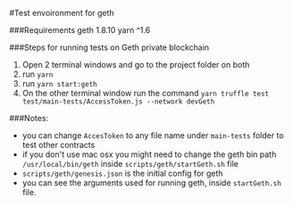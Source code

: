 #Test envoironment for geth

###Requirements
geth 1.8.10
yarn ^1.6

###Steps for running tests on Geth private blockchain
1. Open 2 terminal windows and go to the project folder on both
1. run `yarn`
1. run `yarn start:geth`
1. On the other terminal window run the command `yarn truffle test test/main-tests/AccessToken.js --network devGeth`

###Notes:    
- you can change `AccesToken` to any file name under `main-tests` folder to test other contracts
- if you don't use mac osx you might need to change the geth bin path `/usr/local/bin/geth` inside `scripts/geth/startGeth.sh` file
- `scripts/geth/genesis.json` is the initial config for geth
- you can see the arguments used for running geth, inside `startGeth.sh` file.